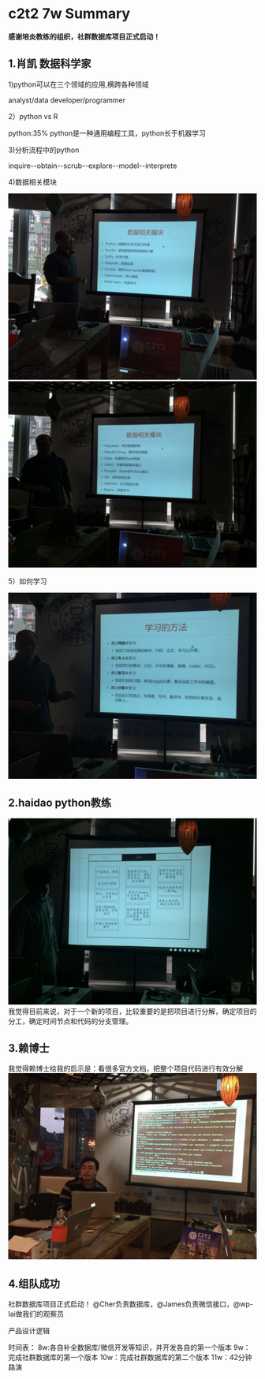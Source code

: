 # c2t2 7w Summary


**感谢培炎教练的组织，社群数据库项目正式启动！**

## 1.肖凯 数据科学家
1)python可以在三个领域的应用,横跨各种领域

analyst/data developer/programmer

2）python vs R

python:35% python是一种通用编程工具，python长于机器学习

3)分析流程中的python

inquire--obtain--scrub--explore--model--interprete

4)数据相关模块

![](data1.jpg)
![](data2.jpg)

5）如何学习

![](learn1.jpg)



## 2.haidao  python教练

![](haidao.jpg)
我觉得目前来说，对于一个新的项目，比较重要的是把项目进行分解，确定项目的分工，确定时间节点和代码的分支管理。



## 3.赖博士
我觉得赖博士给我的启示是：看很多官方文档，把整个项目代码进行有效分解
![](lai.jpg)



## 4.组队成功

社群数据库项目正式启动！
@Cher负责数据库，@James负责微信接口，@wp-lai做我们的观察员

产品设计逻辑



时间表：
8w:各自补全数据库/微信开发等知识，并开发各自的第一个版本
9w：完成社群数据库的第一个版本
10w：完成社群数据库的第二个版本
11w：42分钟路演





















